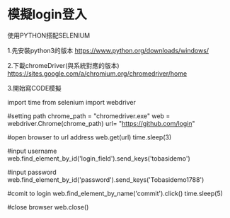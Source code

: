 # 模擬login登入
使用PYTHON搭配SELENIUM

1.先安裝python3的版本
https://www.python.org/downloads/windows/

2.下載chromeDriver(與系統對應的版本)
https://sites.google.com/a/chromium.org/chromedriver/home

3.開始寫CODE模擬

import time
from selenium import webdriver

#setting path
chrome_path = "chromedriver.exe"
web = webdriver.Chrome(chrome_path)
url=  "https://github.com/login"

#open browser to url address
web.get(url) 
time.sleep(3)

#input username
web.find_element_by_id('login_field').send_keys('tobasidemo')

#input password
web.find_element_by_id('password').send_keys('Tobasidemo1788')

#comit to login
web.find_element_by_name('commit').click()
time.sleep(5)

#close browser
web.close()
